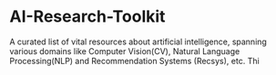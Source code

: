 # AI-Research-Toolkit

A curated list of vital resources about artificial intelligence, spanning various domains like Computer Vision(CV), Natural Language Processing(NLP) and Recommendation Systems (Recsys), etc. Thi
